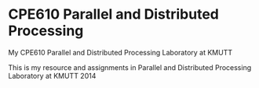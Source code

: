 CPE610 Parallel and Distributed Processing
==========================================

My CPE610 Parallel and Distributed Processing Laboratory at KMUTT

This is my resource and assignments in Parallel and Distributed Processing Laboratory at KMUTT 2014
